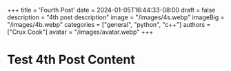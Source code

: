 +++
title = 'Fourth Post'
date = 2024-01-05T16:44:33-08:00
draft = false
description = "4th post description"
image = "/images/4s.webp"
imageBig = "/images/4b.webp"
categories = ["general", "python", "c++"]
authors = ["Crux Cook"]
avatar = "/images/avatar.webp"
+++

# Test 4th Post Content
